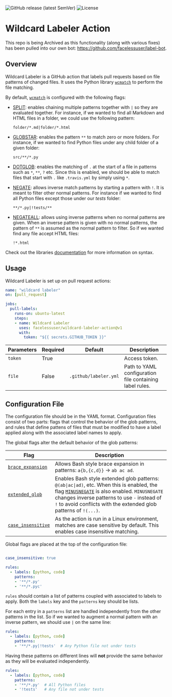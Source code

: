 ![GitHub release (latest SemVer)][latest-release]
![License][license-image-mit]

# Wildcard Labeler Action

This repo is being Archived as this functionality (along with various fixes) has been pulled into our own bot: https://github.com/facelessuser/label-bot.

## Overview

Wildcard Labeler is a GitHub action that labels pull requests based on file patterns of changed files. It uses the
Python library [`wcmatch`][wcmatch] to perform the file matching.

By default, [`wcmatch`][wcmatch] is configured with the following flags:

- [SPLIT][split]: enables chaining multiple patterns together with `|` so they are evaluated together. For instance, if
  we wanted to find all Markdown and HTML files in a folder, we could use the following pattern:

    ```
    folder/*.md|folder/*.html
    ```

- [GLOBSTAR][globstar]: enables the pattern `**` to match zero or more folders. For instance, if we wanted to find
  Python files under any child folder of a given folder:

    ```
    src/**/*.py
    ```

- [DOTGLOB][dotglob]: enables the matching of `.` at the start of a file in patterns such as `*`, `**`, `?` etc. Since
  this is enabled, we should be able to match files that start with `.` like `.travis.yml` by simply using `*`.

- [NEGATE][negate]: allows inverse match patterns by starting a pattern with `!`. It is meant to filter other normal
  patterns. For instance if we wanted to find all Python files except those under our *tests* folder:

    ```
    **/*.py|!tests/**
    ```

- [NEGATEALL][negateall]: allows using inverse patterns when no normal patterns are given. When an inverse pattern is
  given with no normal patterns, the pattern of `**` is assumed as the normal pattern to filter. So if we wanted find
  any file accept HTML files:

  ```
  !*.html
  ```

Check out the libraries [documentation][glob] for more information on syntax.

## Usage

Wildcard Labeler is set up on pull request actions:

```yml
name: "wildcard labeler"
on: [pull_request]

jobs:
  pull-labels:
    runs-on: ubuntu-latest
    steps:
    - name: Wildcard Labeler
      uses: facelessuser/wildcard-labeler-action@v1
      with:
        token: "${{ secrets.GITHUB_TOKEN }}"
```

Parameters | Required | Default               | Description
---------- | -------- | --------------------- | -----------
`token`    | True     |                       | Access token.
`file`     | False    | `.github/labeler.yml` | Path to YAML configuration file containing label rules.

## Configuration File

The configuration file should be in the YAML format. Configuration files consist of two parts: flags that control the
behavior of the glob patterns, and rules that define pattens of files that must be modified to have a label applied
along with the associated label names to apply.

The global flags alter the default behavior of the glob patterns:

Flag                             | Description
-------------------------------- | -----------
[`brace_expansion`][brace]       | Allows Bash style brace expansion in patterns: `a{b,{c,d}}` → `ab ac ad`.
[`extended_glob`][extglob]       | Enables Bash style extended glob patterns: `@(ab\|ac\|ad)`, etc. When this is enabled, the flag [`MINUSNEGATE`][minusnegate] is also enabled. `MINUSNEGATE` changes inverse patterns to use `-` instead of `!` to avoid conflicts with the extended glob patterns of `!(...)`.
[`case_insensitive`][ignorecase] | As the action is run in a Linux environment, matches are case sensitive by default. This enables case insensitive matching.

Global flags are placed at the top of the configuration file:

```yml

case_insensitive: true

rules:
  - labels: [python, code]
    patterns:
    - '**/*.py'
    - '**/*.pyc'
```

`rules` should contain a list of patterns coupled with associated to labels to apply. Both the `labels` key and the
`patterns` key should be lists.

For each entry in a `patterns` list are handled independently from the other patterns in the list. So if we wanted to
augment a normal pattern with an inverse pattern, we should use `|` on the same line:

```yml
rules:
  - labels: [python, code]
    patterns:
    - '**/*.py|!tests'  # Any Python file not under tests
```

Having these patterns on different lines will **not** provide the same behavior as they will be evaluated independently.

```yml
rules:
  - labels: [python, code]
    patterns:
    - '**/*.py'  # All Python files
    - '!tests'   # Any file not under tests
```

[wcmatch]: https://github.com/facelessuser/wcmatch
[split]: https://facelessuser.github.io/wcmatch/glob/#globsplit
[globstar]: https://facelessuser.github.io/wcmatch/glob/#globglobstar
[dotglob]: https://facelessuser.github.io/wcmatch/glob/#globdotglob
[negate]: https://facelessuser.github.io/wcmatch/glob/#globnegate
[negateall]: https://facelessuser.github.io/wcmatch/glob/#globnegateall
[minusnegate]: https://facelessuser.github.io/wcmatch/glob/#globminusnegate
[extglob]: https://facelessuser.github.io/wcmatch/glob/#globextglob
[brace]: https://facelessuser.github.io/wcmatch/glob/#globbrace
[ignorecase]: https://facelessuser.github.io/wcmatch/glob/#globignorecase
[glob]: https://facelessuser.github.io/wcmatch/glob/

[latest-release]: https://img.shields.io/github/v/release/facelessuser/wildcard-labeler-action
[license-image-mit]: https://img.shields.io/badge/license-MIT-blue.svg
